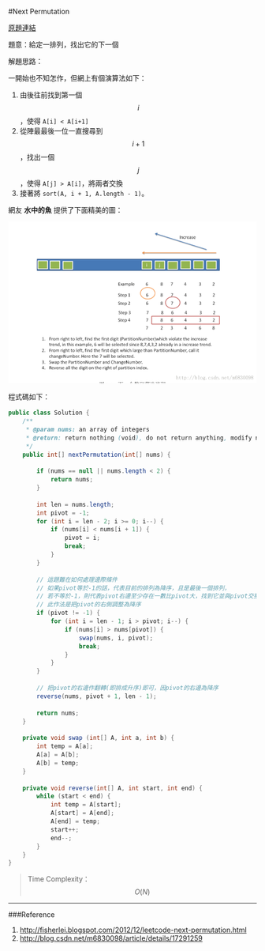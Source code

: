 #Next Permutation

[原題連結](http://www.lintcode.com/en/problem/next-permutation/)

題意：給定一排列，找出它的下一個

解題思路：

一開始也不知怎作，但網上有個演算法如下：
1. 由後往前找到第一個 $$i$$ ，使得 ```A[i] < A[i+1]```
2. 從陣最最後一位一直搜尋到 $$i+1$$ ，找出一個 $$j$$ ，使得 ```A[j] > A[i]```，將兩者交換
3. 接著將 ```sort(A, i + 1, A.length - 1)```。

網友 **水中的魚** 提供了下面精美的圖：

![](20131212235556093.png)

程式碼如下：

```java
public class Solution {
    /**
     * @param nums: an array of integers
     * @return: return nothing (void), do not return anything, modify nums in-place instead
     */
    public int[] nextPermutation(int[] nums) {
        
        if (nums == null || nums.length < 2) {
            return nums;
        }
        
        int len = nums.length;
        int pivot = -1;
        for (int i = len - 2; i >= 0; i--) {
            if (nums[i] < nums[i + 1]) {
                pivot = i;
                break;
            }
        }
        
        // 這題難在如何處理邊際條件
        // 如果pivot等於-1的話，代表目前的排列為降序，且是最後一個排列，
        // 若不等於-1，則代表pivot右邊至少存在一數比pivot大，找到它並與pivot交換
        // 此作法是把pivot的右側調整為降序
        if (pivot != -1) {
            for (int i = len - 1; i > pivot; i--) {
                if (nums[i] > nums[pivot]) {
                    swap(nums, i, pivot);
                    break;
                }
            }
        }
        
        // 把pivot的右邊作翻轉(即排成升序)即可，因pivot的右邊為降序
        reverse(nums, pivot + 1, len - 1);
        
        return nums;
    }
    
    private void swap (int[] A, int a, int b) {
        int temp = A[a];
        A[a] = A[b];
        A[b] = temp;
    }
    
    private void reverse(int[] A, int start, int end) {
        while (start < end) {
            int temp = A[start];
            A[start] = A[end];
            A[end] = temp;
            start++;
            end--;
        }
    }
}

```

>Time Complexity：$$O(N)$$

---
###Reference

1. http://fisherlei.blogspot.com/2012/12/leetcode-next-permutation.html
2. http://blog.csdn.net/m6830098/article/details/17291259